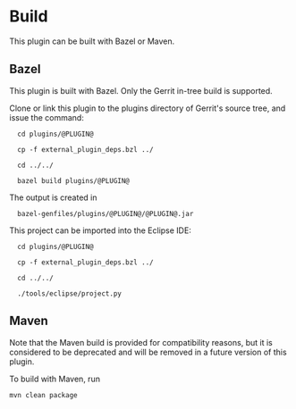 Build
=====

This plugin can be built with Bazel or Maven.

Bazel
----

This plugin is built with Bazel. Only the Gerrit in-tree build is
supported.

Clone or link this plugin to the plugins directory of Gerrit's source
tree, and issue the command:

```
  cd plugins/@PLUGIN@

  cp -f external_plugin_deps.bzl ../

  cd ../../

  bazel build plugins/@PLUGIN@
```

The output is created in

```
  bazel-genfiles/plugins/@PLUGIN@/@PLUGIN@.jar
```

This project can be imported into the Eclipse IDE:

```
  cd plugins/@PLUGIN@

  cp -f external_plugin_deps.bzl ../

  cd ../../

  ./tools/eclipse/project.py
```

Maven
-----

Note that the Maven build is provided for compatibility reasons, but
it is considered to be deprecated and will be removed in a future
version of this plugin.

To build with Maven, run

```
mvn clean package
```
